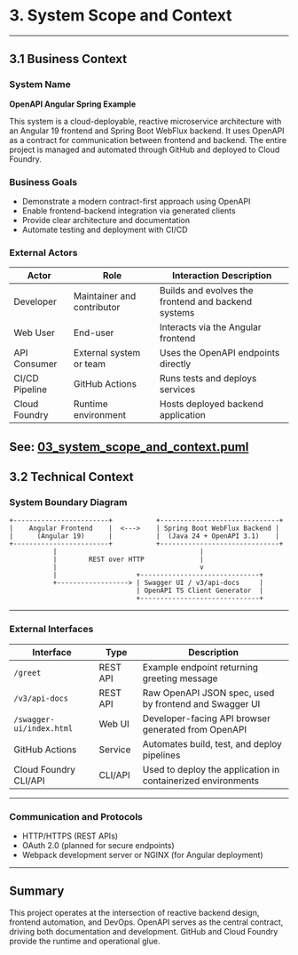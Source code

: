 # 3. System Scope and Context

---

## 3.1 Business Context

### System Name

**OpenAPI Angular Spring Example**

This system is a cloud-deployable, reactive microservice architecture with an Angular 19 frontend and Spring Boot WebFlux backend. It uses OpenAPI as a contract for communication between frontend and backend. The entire project is managed and automated through GitHub and deployed to Cloud Foundry.

### Business Goals

- Demonstrate a modern contract-first approach using OpenAPI
- Enable frontend-backend integration via generated clients
- Provide clear architecture and documentation
- Automate testing and deployment with CI/CD

### External Actors

| Actor                | Role                                | Interaction Description                              |
|----------------------|-------------------------------------|------------------------------------------------------|
| Developer            | Maintainer and contributor          | Builds and evolves the frontend and backend systems  |
| Web User             | End-user                            | Interacts via the Angular frontend                   |
| API Consumer         | External system or team             | Uses the OpenAPI endpoints directly                  |
| CI/CD Pipeline       | GitHub Actions                      | Runs tests and deploys services                      |
| Cloud Foundry        | Runtime environment                 | Hosts deployed backend application                   |

See: [03_system_scope_and_context.puml](assets/03_system_scope_and_context.puml)
---

## 3.2 Technical Context

### System Boundary Diagram

```text
+------------------------+           +------------------------------+
|    Angular Frontend    |  <--->    | Spring Boot WebFlux Backend |
|      (Angular 19)      |           |  (Java 24 + OpenAPI 3.1)    |
+------------------------+           +------------------------------+
           |                                    |
           |        REST over HTTP              |
           |                                    v
           |                    +------------------------------+
           +------------------> | Swagger UI / v3/api-docs     |
                                | OpenAPI TS Client Generator  |
                                +------------------------------+
```
---

### External Interfaces

| Interface               | Type     | Description                                                   |
|-------------------------|----------|---------------------------------------------------------------|
| `/greet`                | REST API | Example endpoint returning greeting message                   |
| `/v3/api-docs`          | REST API | Raw OpenAPI JSON spec, used by frontend and Swagger UI        |
| `/swagger-ui/index.html`| Web UI   | Developer-facing API browser generated from OpenAPI           |
| GitHub Actions          | Service  | Automates build, test, and deploy pipelines                   |
| Cloud Foundry CLI/API   | CLI/API  | Used to deploy the application in containerized environments  |

---

### Communication and Protocols

- HTTP/HTTPS (REST APIs)
- OAuth 2.0 (planned for secure endpoints)
- Webpack development server or NGINX (for Angular deployment)

---

## Summary

This project operates at the intersection of reactive backend design, frontend automation, and DevOps. OpenAPI serves as the central contract, driving both documentation and development. GitHub and Cloud Foundry provide the runtime and operational glue.
